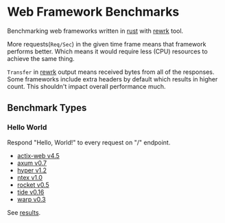 # Web Framework Benchmarks

Benchmarking web frameworks written in [rust] with [rewrk] tool.

More requests(`Req/Sec`) in the given time frame means that framework performs
better.  Which means it would require less (CPU) resources to achieve the same
thing.

`Transfer` in [rewrk] output means received bytes from all of the responses.
Some frameworks include extra headers by default which results in higher count.
This shouldn't impact overall performance much.

## Benchmark Types

### Hello World

Respond "Hello, World!" to every request on "/" endpoint.

- [actix-web v4.5](benchmark/hello-world/actix-web/src/main.rs)
- [axum v0.7](benchmark/hello-world/axum/src/main.rs)
- [hyper v1.2](benchmark/hello-world/hyper/src/main.rs)
- [ntex v1.0](benchmark/hello-world/ntex/src/main.rs)
- [rocket v0.5](benchmark/hello-world/rocket/src/main.rs)
- [tide v0.16](benchmark/hello-world/tide/src/main.rs)
- [warp v0.3](benchmark/hello-world/warp/src/main.rs)

See [results](result/hello-world.md).

[rewrk]: https://github.com/ChillFish8/rewrk
[rust]: https://github.com/rust-lang/rust
